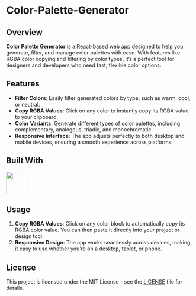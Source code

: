 # Color-Palette-Generator

## Overview

**Color Palette Generator** is a React-based web app designed to help you generate, filter, and manage color palettes with ease. With features like RGBA color copying and filtering by color types, it’s a perfect tool for designers and developers who need fast, flexible color options.

## Features

- **Filter Colors**: Easily filter generated colors by type, such as warm, cool, or neutral.
- **Copy RGBA Values**: Click on any color to instantly copy its RGBA value to your clipboard.
- **Color Variants**: Generate different types of color palettes, including complementary, analogous, triadic, and monochromatic.
- **Responsive Interface**: The app adjusts perfectly to both desktop and mobile devices, ensuring a smooth experience across platforms.

## Built With

<img src="https://upload.wikimedia.org/wikipedia/commons/a/a7/React-icon.svg" width="60" height="60" />

## Usage

1. **Copy RGBA Values**: Click on any color block to automatically copy its RGBA color value. You can then paste it directly into your project or design tool.
2. **Responsive Design**: The app works seamlessly across devices, making it easy to use whether you’re on a desktop, tablet, or phone.

## License

This project is licensed under the MIT License - see the [LICENSE](MIT-LICENSE) file for details.
